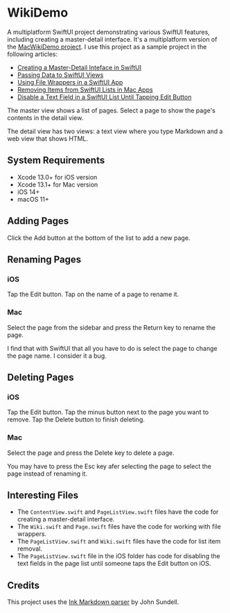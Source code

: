 # WikiDemo

A multiplatform SwiftUI project demonstrating various SwiftUI features, including creating a master-detail interface. It's a multiplatform version of the [MacWikiDemo project](https://github.com/SwiftDevJournal/MacWikiDemo). I use this project as a sample project in the following articles:

* [Creating a Master-Detail Inteface in SwiftUI](https://www.swiftdevjournal.com/creating-a-master-detail-inteface-in-swiftui/)
* [Passing Data to SwiftUI Views](https://www.swiftdevjournal.com/passing-data-to-swiftui-views/)
* [Using File Wrappers in a SwiftUI App](https://www.swiftdevjournal.com/using-file-wrappers-in-a-swiftui-app/)
* [Removing Items from SwiftUI Lists in Mac Apps](https://www.swiftdevjournal.com/removing-items-from-swiftui-lists-in-mac-apps/)
* [Disable a Text Field in a SwiftUI List Until Tapping Edit Button](https://www.swiftdevjournal.com/disable-a-text-field-in-a-swiftui-list-until-tapping-edit-button/)

The master view shows a list of pages. Select a page to show the page's contents in the detail view.

The detail view has two views: a text view where you type Markdown and a web view that shows HTML.

## System Requirements

* Xcode 13.0+ for iOS version
* Xcode 13.1+ for Mac version
* iOS 14+
* macOS 11+

## Adding Pages

Click the Add button at the bottom of the list to add a new page.

## Renaming Pages

### iOS

Tap the Edit button. Tap on the name of a page to rename it.

### Mac

Select the page from the sidebar and press the Return key to rename the page.

I find that with SwiftUI that all you have to do is select the page to change the page name. I consider it a bug.

## Deleting Pages

### iOS

Tap the Edit button. Tap the minus button next to the page you want to remove. Tap the Delete button to finish deleting.

### Mac

Select the page and press the Delete key to delete a page.

You may have to press the Esc key afer selecting the page to select the page instead of renaming it.

## Interesting Files

* The `ContentView.swift` and `PageListView.swift` files have the code for creating a master-detail interface.
* The `Wiki.swift` and `Page.swift` files have the code for working with file wrappers.
* The `PageListView.swift` and `Wiki.swift` files have the code for list item removal.
* The `PageListView.swift` file in the iOS folder has code for disabling the text fields in the page list until someone taps the Edit button on iOS.

## Credits

This project uses the [Ink Markdown parser](https://github.com/JohnSundell/Ink) by John Sundell.
